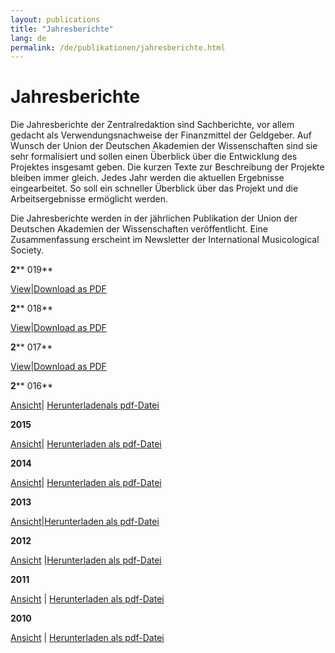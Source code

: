 ```yaml
---
layout: publications
title: "Jahresberichte"
lang: de
permalink: /de/publikationen/jahresberichte.html
---
```


# Jahresberichte

Die Jahresberichte der Zentralredaktion sind Sachberichte, vor allem gedacht als Verwendungsnachweise der Finanzmittel der Geldgeber. Auf Wunsch der Union der Deutschen Akademien der Wissenschaften sind sie sehr formalisiert und sollen einen Überblick über die Entwicklung des Projektes insgesamt geben. Die kurzen Texte zur Beschreibung der Projekte bleiben immer gleich. Jedes Jahr werden die aktuellen Ergebnisse eingearbeitet. So soll ein schneller Überblick über das Projekt und die Arbeitsergebnisse ermöglicht werden.

Die Jahresberichte werden in der jährlichen Publikation der Union der Deutschen Akademien der Wissenschaften veröffentlicht. Eine Zusammenfassung erscheint im Newsletter der International Musicological Society.



**2**** 019**

[View](/de/publikationen/jahresberichte/2019.html "Öffnet internen Link im aktuellen Fenster")|[Download as PDF](/uploads/user_upload/RISM-Jahresbericht-19_DE.pdf "Leitet Herunterladen der Datei ein")



**2**** 018**

[View](/de/publikationen/jahresberichte/2018.html "Öffnet internen Link im aktuellen Fenster")|[Download as PDF](/fileadmin/content/community-content/Zentralredaktion/Jahresberichte/RISM-Jahresbericht-18_DE.pdf "Leitet Herunterladen der Datei ein")



**2**** 017**

[View](/de/publikationen/jahresberichte/2017.html "Opens internal link in current window")|[Download as PDF](/fileadmin/content/Jahresbericht2017_EN.pdf "Initiates file download")



**2**** 016**

[Ansicht](/de/publikationen/jahresberichte/2016.html#c3434 "Opens internal link in current window")| [Herunterladenals pdf-Datei](/fileadmin/content/Jahresbericht_DE_2016.pdf "Leitet Herunterladen der Datei ein")



**2015**

[Ansicht](/de/publikationen/jahresberichte/2015.html#c3226 "Öffnet internen Link im aktuellen Fenster")| [Herunterladen als pdf-Datei](/fileadmin/content/Jahresbericht_DE_2016.pdf "Leitet Herunterladen der Datei ein")



**2014**

[Ansicht](/de/publikationen/jahresberichte/2014.html "Öffnet internen Link im aktuellen Fenster")| [Herunterladen als pdf-Datei](/fileadmin/content/Jahresbericht_2014.pdf "Leitet Herunterladen der Datei ein")



**2013**

[Ansicht](/de/publikationen/jahresberichte/2013.html#c2694 "Öffnet internen Link im aktuellen Fenster")|[Herunterladen als pdf-Datei](/uploads/user_upload/Jahresbericht_DE_web.pdf "Leitet Herunterladen der Datei ein")



**2012**

[Ansicht](/de/publikationen/jahresberichte/2012.html#c2450 "Öffnet internen Link im aktuellen Fenster") |[Herunterladen als pdf-Datei](/uploads/user_upload/JahresberichtDeutsch_2012.pdf "Leitet Herunterladen der Datei ein")



**2011**

[Ansicht](/de/publikationen/jahresberichte/2011.html "Öffnet internen Link im aktuellen Fenster") | [Herunterladen als pdf-Datei](/uploads/user_upload/JahresberichtDeutsch.pdf "Leitet Herunterladen der Datei ein")



**2010**

[Ansicht](/de/publikationen/jahresberichte/2010.html#c1112 "Öffnet internen Link im aktuellen Fenster") | [Herunterladen als pdf-Datei](/uploads/user_upload/JahresberichtDeutsch_2010.pdf "Leitet Herunterladen der Datei ein")